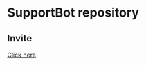 # SupportBot repository

## Invite

[Click here](https://discord.com/api/oauth2/authorize?client_id=877189956752248832&permissions=8&scope=bot)
